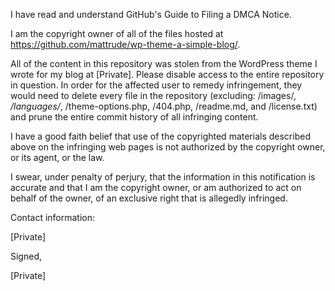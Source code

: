 I have read and understand GitHub's Guide to Filing a DMCA Notice.

I am the copyright owner of all of the files hosted at
https://github.com/mattrude/wp-theme-a-simple-blog/. 

All of the content in
this repository was stolen from the WordPress theme I wrote for my blog at
[Private]. Please disable access to the entire repository in
question. In order for the affected user to remedy infringement, they would
need to delete every file in the repository (excluding: /images/*,
/languages/*, /theme-options.php, /404.php, /readme.md, and /license.txt)
and prune the entire commit history of all infringing content.

I have a good faith belief that use of the copyrighted materials described
above on the infringing web pages is not authorized by the copyright owner,
or its agent, or the law.

I swear, under penalty of perjury, that the information in this
notification is accurate and that I am the copyright owner, or am
authorized to act on behalf of the owner, of an exclusive right that is
allegedly infringed.

Contact information:

[Private]

Signed,

[Private]
